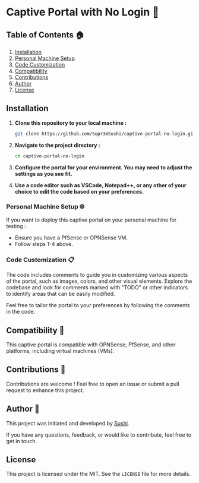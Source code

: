 # Captive Portal with No Login 👋

## Table of Contents 🏠
1. [Installation](#installation)
2. [Personal Machine Setup](#personal-machine-setup-)
3. [Code Customization](#code-customization-)
4. [Compatibility](#compatibility-)
5. [Contributions](#contributions-)
6. [Author](#author-)
7. [License](#license)

## Installation 
1. **Clone this repository to your local machine :**

    ```bash
    git clone https://github.com/Supr3mSushi/captive-portal-no-login.git
    ```

2. **Navigate to the project directory :**

    ```bash
    cd captive-portal-no-login
    ```

3. **Configure the portal for your environment. You may need to adjust the settings as you see fit.**
   
4. **Use a code editor such as VSCode, Notepad++, or any other of your choice to edit the code based on your preferences.**


### Personal Machine Setup 🌐
If you want to deploy this captive portal on your personal machine for testing :

- Ensure you have a PfSense or OPNSense VM.
- Follow steps 1-4 above.


### Code Customization 📋
The code includes comments to guide you in customizing various aspects of the portal, such as images, colors, and other visual elements. Explore the codebase and look for comments marked with "TODO" or other indicators to identify areas that can be easily modified.

Feel free to tailor the portal to your preferences by following the comments in the code.


## Compatibility 📱
This captive portal is compatible with OPNSense, PfSense, and other platforms, including virtual machines (VMs).


## Contributions 🤝
Contributions are welcome ! Feel free to open an issue or submit a pull request to enhance this project.


## Author 👤
This project was initiated and developed by [Sushi](https://github.com/Supr3mSushi).

If you have any questions, feedback, or would like to contribute, feel free to get in touch.


## License
This project is licensed under the MIT. See the `LICENSE` file for more details.
